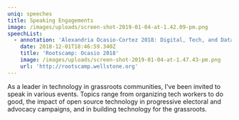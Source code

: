 ```yaml
---
uniq: speeches
title: Speaking Engagements
image: /images/uploads/screen-shot-2019-01-04-at-1.42.09-pm.png
speechList:
  - annotation: 'Alexandria Ocasio-Cortez 2018: Digital, Tech, and Data '
    date: 2018-12-01T18:46:59.340Z
    title: 'Rootscamp: Ocasio 2018'
    image: /images/uploads/screen-shot-2019-01-04-at-1.47.43-pm.png
    url: 'http://rootscamp.wellstone.org'
---
```

As a leader in technology in grassroots communities, I've been invited to speak in various events. Topics range from organizing tech workers to do good, the impact of open source technology in progressive electoral and advocacy campaigns, and in building technology for the grassroots.
